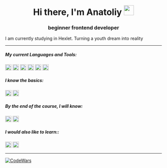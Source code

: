 <h1 align="center">Hi there, I'm Anatoliy
<img src="https://github.com/blackcater/blackcater/raw/main/images/Hi.gif" height="32"/></h1>
<h3 align="center">beginner frontend developer</h3>
<p align="left">I am currently studying in Hexlet. Turning a youth dream into reality</p>

---
<h5 align="left">My current Languages and Tools:</h5>
<img src="https://img.shields.io/badge/html5-%23E34F26.svg?style=for-the-badge&logo=html5&logoColor=white" height="20"/> <img src="https://img.shields.io/badge/css3-%231572B6.svg?style=for-the-badge&logo=css3&logoColor=white" height="20"/> <img src="https://img.shields.io/badge/javascript-%23323330.svg?style=for-the-badge&logo=javascript&logoColor=%23F7DF1E" height="20"/> <img src="https://img.shields.io/badge/git-%23F05033.svg?style=for-the-badge&logo=git&logoColor=white" height="20"/> <img src="https://img.shields.io/badge/github-%23121011.svg?style=for-the-badge&logo=github&logoColor=white" height="20"/> <img src="https://img.shields.io/badge/-jest-%23C21325?style=for-the-badge&logo=jest&logoColor=white" height="20"/>

<h5 align="left">I know the basics:</h5>
<img src="https://img.shields.io/badge/python-3670A0?style=for-the-badge&logo=python&logoColor=ffdd54" height="20"/> <img src="https://img.shields.io/badge/java-%23ED8B00.svg?style=for-the-badge&logo=openjdk&logoColor=white" height="20"/>

<h5 align="left">By the end of the course, I will know:</h5>
<img src="https://img.shields.io/badge/react-%2320232a.svg?style=for-the-badge&logo=react&logoColor=%2361DAFB" height="20"/> <img src="https://img.shields.io/badge/typescript-%23007ACC.svg?style=for-the-badge&logo=typescript&logoColor=white" height="20"/>

<h5 align="left" margin="">I would also like to learn::</h5>
<img src="https://img.shields.io/badge/node.js-6DA55F?style=for-the-badge&logo=node.js&logoColor=white" height="20"/> <img src="https://img.shields.io/badge/GoLand-0f0f0f?&style=for-the-badge&logo=goland&logoColor=white" height="20"/>

---
[![CodeWars](https://www.codewars.com/users/Migg%20Rabbid/badges/small)](https://www.codewars.com/users/Migg%20Rabbid) 